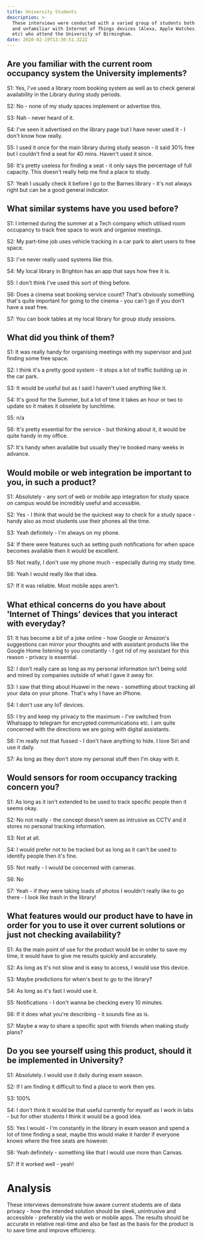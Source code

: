 ```yaml
---
title: University Students
description: >-
  These interviews were conducted with a varied group of students both familiar
  and unfamiliar with Internet of Things devices (Alexa, Apple Watches, Google Home 
  etc) who attend the University of Birmingham.
date: 2020-02-19T13:30:51.322Z
---
```

## Are you familiar with the current room occupancy system the University implements?

S1: Yes, I've used a library room booking system as well as to check general availability in the Library during study periods.

S2: No - none of my study spaces implement or advertise this.

S3: Nah - never heard of it.

S4: I've seen it advertised on the library page but I have never used it - I don't know how really.

S5: I used it once for the main library during study season - it said 30% free but I couldn't find a seat for 40 mins. Haven't used it since.

S6: It's pretty useless for finding a seat - it only says the percentage of full capacity. This doesn't really help me find a place to study.

S7: Yeah I usually check it before I go to the Barnes library - it's not always right but can be a good general indicator.

## What similar systems have you used before?

S1: I interned during the summer at a Tech company which utilised room occupancy to track free space to work and organise meetings.

S2: My part-time job uses vehicle tracking in a car park to alert users to free space.

S3: I've never really used systems like this.

S4: My local library in Brighton has an app that says how free it is.

S5: I don't think I've used this sort of thing before.

S6: Does a cinema seat booking service count? That's obviously something that's quite important for going to the cinema - you can't go if you don't have a seat free.

S7: You can book tables at my local library for group study sessions.

## What did you think of them?

S1: It was really handy for organising meetings with my supervisor and just finding some free space.

S2: I think it's a pretty good system - it stops a lot of traffic building up in the car park.

S3: It would be useful but as I said I haven't used anything like it.

S4: It's good for the Summer, but a lot of time it takes an hour or two to update so it makes it obselete by lunchtime.

S5: n/a

S6: It's pretty essential for the service - but thinking about it, it would be quite handy in my office.

S7: It's handy when available but usually they're booked many weeks in advance.

## Would mobile or web integration be important to you, in such a product?

S1: Absolutely - any sort of web or mobile app integration for study space on campus would be incredibly useful and accessible.

S2: Yes - I think that would be the quickest way to check for a study space - handy also as most students use their phones all the time.

S3: Yeah definitely - I'm always on my phone.

S4: If there were features such as setting push notifications for when space becomes available then it would be excellent.

S5: Not really, I don't use my phone much - especially during my study time.

S6: Yeah I would really like that idea.

S7: If it was reliable. Most mobile apps aren't.

## What ethical concerns do you have about 'Internet of Things' devices that you interact with everyday?

S1: It has become a bit of a joke online - how Google or Amazon's suggestions can mirror your thoughts 
and with assistant products like the Google Home listening to you constantly - I got rid of my assistant for this reason - privacy is essential.

S2: I don't really care as long as my personal information isn't being sold and mined by companies outside of what I gave it away for.

S3: I saw that thing about Huawei in the news - something about tracking all your data on your phone. That's why I have an iPhone.

S4: I don't use any IoT devices.

S5: I try and keep my privacy to the maximum - I've switched from Whatsapp to telegram for encrypted communications etc. I am quite concerned with the directions we are 
going with digital assistants.

S6: I'm really not that fussed - I don't have anything to hide. I love Siri and use it daily.

S7: As long as they don't store my personal stuff then I'm okay with it.

## Would sensors for room occupancy tracking concern you?

S1: As long as it isn't extended to be used to track specific people then it seems okay.

S2: No not really - the concept doesn't seem as intrusive as CCTV and it stores no personal tracking information.

S3: Not at all.

S4: I would prefer not to be tracked but as long as it can't be used to identify people then it's fine.

S5: Not really - I would be concerned with cameras.

S6: No

S7: Yeah - if they were taking loads of photos I wouldn't really like to go there - I look like trash in the library!

## What features would our product have to have in order for you to use it over current solutions or just not checking availability?

S1: As the main point of use for the product would be in order to save my time, it would have to give me results quickly and accurately.

S2: As long as it's not slow and is easy to access, I would use this device.

S3: Maybe predictions for when's best to go to the library?

S4: As long as it's fast I would use it.

S5: Notifications - I don't wanna be checking every 10 minutes.

S6: If it does what you're describing - it sounds fine as is.

S7: Maybe a way to share a specific spot with friends when making study plans?


## Do you see yourself using this product, should it be implemented in University?

S1: Absolutely. I would use it daily during exam season.

S2: If I am finding it difficult to find a place to work then yes.

S3: 100%

S4: I don't think it would be that useful currently for myself as I work in labs - but for other students I think it would be a good idea.

S5: Yes I would - I'm constantly in the library in exam season and spend a lot of time finding a seat, maybe this would make it harder if everyone knows where the free seats are however.

S6: Yeah definitely - something like that I would use more than Canvas.

S7: If it worked well - yeah!

# Analysis

These interviews demonstrate how aware current students are of data privacy - how the intended solution should be sleek, unintrusive and accessible - preferably via the web or mobile apps. The results should be accurate in relative real-time and also be fast as the basis for the product is to save time and improve efficiency.
